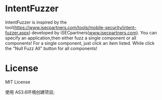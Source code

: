 IntentFuzzer
====================

IntentFuzzer is inspired by the tool(https://www.isecpartners.com/tools/mobile-security/intent-fuzzer.aspx)
developed by iSECpartners(www.isecpartners.com).
You can specify an application,then either fuzz a single component or all components!
For a single component, just click an item listed. While click the "Null Fuzz All" button for all components!

License
===================
MIT License

使用 AS3.6环境创建项目;
